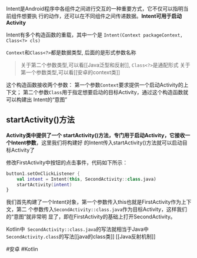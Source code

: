 Intent是Android程序中各组件之间进行交互的一种重要方式，它不仅可以指明当前组件想要执 行的动作，还可以在不同组件之间传递数据。**Intent可用于启动Activity**

Intent有多个构造函数的重载，其中一个是
`Intent(Context packageContext, Class<?> cls)`

`Context`和`Class<?>`都是数据类型, 后面的是形式参数名称

>关于第二个参数类型,可以看[[Java泛型和反射]],  ` Class<?> `是通配形式
>关于第一个参数类型,可以看[[安卓的context类]]

这个构造函数接收两个参数：
第一个参数`Context`要求提供一个启动Activity的上下文；
第二个参数`Class`用于指定想要启动的目标Activity，通过这个构造函数就可以构建出 Intent的“意图”

## startActivity()方法
**Activity类中提供了一个 startActivity()方法，专门用于启动Activity，它接收一个Intent参数**，这里我们将构建好 的Intent传入startActivity()方法就可以启动目标Activity了

修改FirstActivity中按钮的点击事件，代码如下所示：

```kotlin
button1.setOnClickListener { 
	val intent = Intent(this, SecondActivity::class.java) 
	startActivity(intent) 
}
```

我们首先构建了一个Intent对象，第一个参数传入this也就是FirstActivity作为上下文，第二 个参数传入`SecondActivity::class.java`作为目标Activity，这样我们的“意图”就非常明 显了，即在FirstActivity的基础上打开SecondActivity。

Kotlin中` SecondActivity::class.java`的写法就相当于Java中`SecondActivity.class`的写法[[java的class类]]
[[Java反射机制]]

#安卓 
#Kotlin 